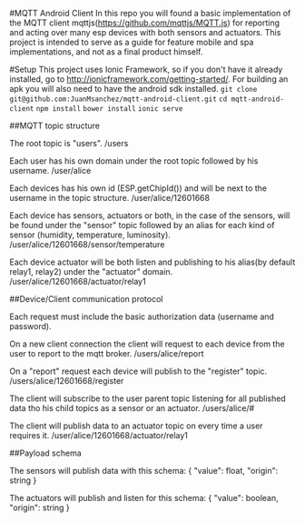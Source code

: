 #MQTT Android Client In this repo you will found a basic implementation of the MQTT client mqttjs(https://github.com/mqttjs/MQTT.js) for reporting and acting over many esp devices with both sensors and actuators. This project is intended to serve as a guide for feature mobile and spa implementations, and not as a final product himself.

#Setup
This project uses Ionic Framework, so if you don't have it already installed, go to  http://ionicframework.com/getting-started/.
For building an apk you will also need to have the android sdk installed.
`git clone git@github.com:JuanMsanchez/mqtt-android-client.git`
`cd mqtt-android-client`
`npm install`
`bower install`
`ionic serve`

##MQTT topic structure

The root topic is "users". /users

Each user has his own domain under the root topic followed by his username. /user/alice

Each devices has his own id (ESP.getChipId()) and will be next to the username in the topic structure. /user/alice/12601668

Each device has sensors, actuators or both, in the case of the sensors, will be found under the "sensor" topic followed by an alias for each kind of sensor (humidity, temperature, luminosity). /user/alice/12601668/sensor/temperature

Each device actuator will be both listen and publishing to his alias(by default relay1, relay2) under the "actuator" domain. /user/alice/12601668/actuator/relay1

##Device/Client communication protocol

Each request must include the basic authorization data (username and password).

On a new client connection the client will request to each device from the user to report to the mqtt broker. /users/alice/report

On a "report" request each device will publish to the "register" topic. /users/alice/12601668/register

The client will subscribe to the user parent topic listening for all published data tho his child topics as a sensor or an actuator. /users/alice/#

The client will publish data to an actuator topic on every time a user requires it. /user/alice/12601668/actuator/relay1

##Payload schema

The sensors will publish data with this schema: { "value": float, "origin": string }

The actuators will publish and listen for this schema: { "value": boolean, "origin": string }
